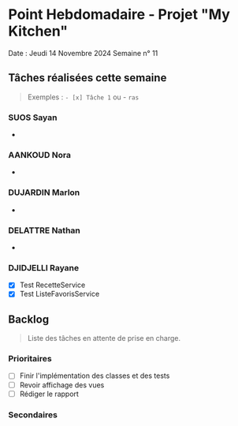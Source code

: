 # Point Hebdomadaire - Projet "My Kitchen"

Date : Jeudi 14 Novembre 2024
Semaine n° 11

## Tâches réalisées cette semaine

> Exemples : `- [x] Tâche 1` ou - `ras`

### SUOS Sayan

- 

### AANKOUD Nora

-


### DUJARDIN Marlon

-

### DELATTRE Nathan


- 

### DJIDJELLI Rayane

- [X] Test RecetteService
- [X] Test ListeFavorisService

## Backlog

> Liste des tâches en attente de prise en charge.

### Prioritaires

- [ ] Finir l'implémentation des classes et des tests
- [ ] Revoir affichage des vues
- [ ] Rédiger le rapport

### Secondaires
